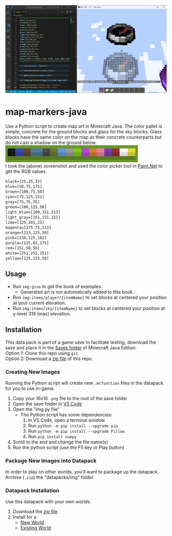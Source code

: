 ![map-markers](/map-markers.png)

# map-markers-java
Use a Python script to create map art in Minecraft Java. The color pallet is simple; concrete for the ground blocks and glass for the sky blocks. Glass blocks have the same color on the map as their concrete counterparts but do not cast a shadow on the ground below.
</br>![colors](/colors.png)</br>
I took the (above) screenshot and used the color picker tool in [Paint.Net](https://www.getpaint.net/index.html) to get the RGB values.
```
black=[25,25,25]
blue=[50,75,175]
brown=[100,75,50]
cyan=[75,125,151]
gray=[75,75,75]
green=[100,125,50]
light_blue=[100,151,213]
light_gray=[151,151,151]
lime=[125,201,25]
magenta=[175,75,213]
orange=[213,125,50]
pink=[238,125,162]
purple=[125,62,175]
red=[151,50,50]
white=[251,251,251]
yellow=[225,225,50]
```
## Usage
   - Run `img:give` to get the book of examples.
      - Generated art is not automatically added to this book.
   - Run `img:items/player/{itemName}` to set blocks at centered your position at your current elevation.
   - Run `img:items/sky/{itemName}` to set blocks at centered your position at y-level 319 (max) elevation.

## Installation
This data pack is part of a game save to facilitate testing, download the save and place it in the [Saves folder](https://help.minecraft.net/hc/en-us/articles/4409159214605-Managing-Data-and-Game-Storage-in-Minecraft-Java-Edition) of Minecraft Java Edition.
</br>Option 1: Clone this repo using `git`.
</br>Option 2: Download a [zip file](https://github.com/kirbycope/map-markers-java/archive/refs/heads/main.zip) of this repo.

### Creating New Images
Running the Python script will create new `.mcfunction` files in the datapack for you to use in-game.
1. Copy your 16x16 `.png` file to the root of the save folder
1. Open the save folder in [VS Code](https://code.visualstudio.com/)
1. Open the "img.py file"
   - The Python script has some dependencies:
      1. In VS Code, open a terminal window
      1. Run `python -m pip install --upgrade pip`
      1. Run `python -m pip install --upgrade Pillow`
      1. Run `pip install numpy`
1. Scroll to the end and change the file name(s)
1. Run the python script (use the F5 key or Play button)

### Package New Images into Datapack
In order to play on other worlds, you'll want to package up the datapack. Archive (`.zip`) the "datapacks/img" folder.

### Datapack Installation
Use this datapack with your own worlds.
1. Download the [zip file](https://github.com/kirbycope/map-markers-java/raw/main/map-markers.zip)
1. Install for a
   * [New World](https://minecraft.fandom.com/wiki/Tutorials/Installing_a_data_pack#At_the_creation_of_a_world)
   * [Existing World](https://minecraft.fandom.com/wiki/Tutorials/Installing_a_data_pack#In_an_existing_world)
